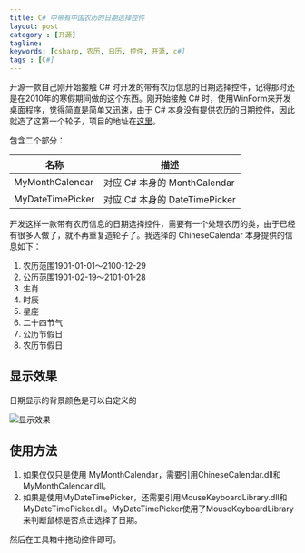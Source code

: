 ```yaml
---
title: C# 中带有中国农历的日期选择控件
layout: post
category : [开源]
tagline: 
keywords: [csharp, 农历, 日历, 控件, 开源, c#]
tags : [C#]
---
```


开源一款自己刚开始接触 C# 时开发的带有农历信息的日期选择控件，记得那时还是在2010年的寒假期间做的这个东西。刚开始接触 C# 时，使用WinForm来开发桌面程序，觉得简直是简单又迅速，由于 C# 本身没有提供农历的日期控件，因此就造了这第一个轮子，项目的地址在[这里][1]。

包含二个部分：

名称                | 描述
--------------------|----------------
MyMonthCalendar     | 对应 C# 本身的 MonthCalendar
MyDateTimePicker    | 对应 C# 本身的 DateTimePicker

开发这样一款带有农历信息的日期选择控件，需要有一个处理农历的类，由于已经有很多人做了，就不再重复造轮子了。我选择的 ChineseCalendar 本身提供的信息如下：

1. 农历范围1901-01-01～2100-12-29
2. 公历范围1901-02-19～2101-01-28
3. 生肖
4. 时辰
5. 星座
6. 二十四节气
7. 公历节假日
8. 农历节假日

## 显示效果

日期显示的背景颜色是可以自定义的

![显示效果][2]

## 使用方法

1. 如果仅仅只是使用 MyMonthCalendar，需要引用ChineseCalendar.dll和MyMonthCalendar.dll。
2. 如果是使用MyDateTimePicker，还需要引用MouseKeyboardLibrary.dll和MyDateTimePicker.dll。MyDateTimePicker使用了MouseKeyboardLibrary来判断鼠标是否点击选择了日期。

然后在工具箱中拖动控件即可。


  [1]: https://github.com/restran/chinese_calendar
  [2]: http://oxygen.qiniudn.com/img2015012829.png
